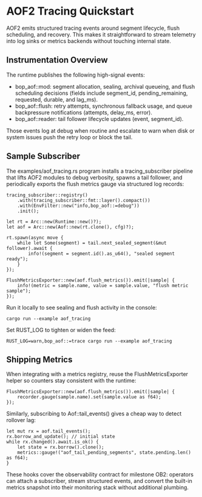 # AOF2 Tracing Quickstart

AOF2 emits structured tracing events around segment lifecycle, flush scheduling, and recovery. This makes it straightforward to stream telemetry into log sinks or metrics backends without touching internal state.

## Instrumentation Overview

The runtime publishes the following high-signal events:

- bop_aof::mod: segment allocation, sealing, archival queueing, and flush scheduling decisions (fields include segment_id, pending_remaining, requested, durable, and lag_ms).
- bop_aof::flush: retry attempts, synchronous fallback usage, and queue backpressure notifications (attempts, delay_ms, error).
- bop_aof::reader: tail follower lifecycle updates (event, segment_id).

Those events log at debug when routine and escalate to warn when disk or system issues push the retry loop or block the tail.

## Sample Subscriber

The examples/aof_tracing.rs program installs a tracing_subscriber pipeline that lifts AOF2 modules to debug verbosity, spawns a tail follower, and periodically exports the flush metrics gauge via structured log records:

    tracing_subscriber::registry()
        .with(tracing_subscriber::fmt::layer().compact())
        .with(EnvFilter::new("info,bop_aof::=debug"))
        .init();

    let rt = Arc::new(Runtime::new()?);
    let aof = Arc::new(Aof::new(rt.clone(), cfg)?);

    rt.spawn(async move {
        while let Some(segment) = tail.next_sealed_segment(&mut follower).await {
            info!(segment = segment.id().as_u64(), "sealed segment ready");
        }
    });

    FlushMetricsExporter::new(aof.flush_metrics()).emit(|sample| {
        info!(metric = sample.name, value = sample.value, "flush metric sample");
    });

Run it locally to see sealing and flush activity in the console:

    cargo run --example aof_tracing

Set RUST_LOG to tighten or widen the feed:

    RUST_LOG=warn,bop_aof::=trace cargo run --example aof_tracing

## Shipping Metrics

When integrating with a metrics registry, reuse the FlushMetricsExporter helper so counters stay consistent with the runtime:

    FlushMetricsExporter::new(aof.flush_metrics()).emit(|sample| {
        recorder.gauge(sample.name).set(sample.value as f64);
    });

Similarly, subscribing to Aof::tail_events() gives a cheap way to detect rollover lag:

    let mut rx = aof.tail_events();
    rx.borrow_and_update(); // initial state
    while rx.changed().await.is_ok() {
        let state = rx.borrow().clone();
        metrics::gauge!("aof_tail_pending_segments", state.pending.len() as f64);
    }

These hooks cover the observability contract for milestone OB2: operators can attach a subscriber, stream structured events, and convert the built-in metrics snapshot into their monitoring stack without additional plumbing.




